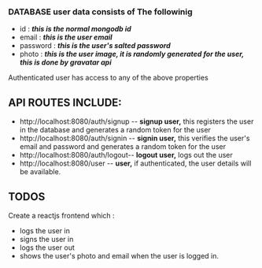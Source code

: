 ### DATABASE user data consists of The followinig
  - id : **_this is the normal mongodb id_**
  - email : **_this is the user email_**
  - password : **_this is the user's salted password_**
  - photo : **_this is the user image, it is randomly generated for the user, this is done by gravatar api_**

   Authenticated user has access to any of the above properties

## API ROUTES INCLUDE:
- http://localhost:8080/auth/signup -- **signup user,** this registers the user in the database and generates a random token for the user
- http://localhost:8080/auth/signin -- **signin user,** this verifies the user's email and password and generates a random token for the user
- http://localhost:8080/auth/logout-- **logout user,** logs out the user
- http://localhost:8080/user -- **user,** if authenticated, the user details will be available.

## TODOS
Create a reactjs frontend which :
- logs the user in
- signs the user in
- logs the user out
- shows the user's photo and email when the user is logged in.
